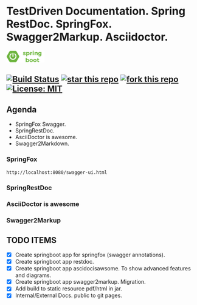 # TestDriven Documentation. Spring RestDoc. SpringFox. Swagger2Markup. Asciidoctor.
![BOOT LOGO](img/springboot.png)

[![Build Status](https://travis-ci.org/tsypuk/springrestdoc.svg?branch=master)](https://travis-ci.org/tsypuk/springrestdoc)
[![star this repo](http://githubbadges.com/star.svg?user=tsypuk&repo=springrestdoc&style=default)](https://github.com/tsypuk/springrestdoc)
[![fork this repo](http://githubbadges.com/fork.svg?user=tsypuk&repo=springrestdoc&style=default)](https://github.com/tsypuk/springrestdoc/fork)
[![License: MIT](https://img.shields.io/badge/License-MIT-yellow.svg)](LICENSE)
---

## Agenda
* SpringFox Swagger.
* SpringRestDoc.
* AsciiDoctor is awesome.
* Swagger2Markdown. 

### SpringFox

````
http://localhost:8080/swagger-ui.html
````

### SpringRestDoc

### AsciiDoctor is awesome

### Swagger2Markup

## TODO ITEMS

- [x] Create springboot app for springfox (swagger annotations).
- [x] Create springboot app restdoc.
- [x] Create springboot app ascidocisawsome. To show advanced features and diagrams.
- [x] Create springboot app swagger2markup. Migration.
- [x] Add build to static resource pdf/html in jar. 
- [x] Internal/External Docs. public to git pages.